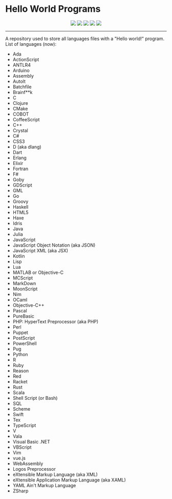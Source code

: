 # Hello World Programs
<div align="center">
  <img src="https://img.shields.io/github/issues/Witherbear/AllHelloWorld?style=for-the-badge">
  <img src="https://img.shields.io/github/license/Witherbear/AllHelloWorld?style=for-the-badge">
  <img src="https://img.shields.io/github/forks/Witherbear/AllHelloWorld?style=for-the-badge">
  <img src="https://img.shields.io/github/stars/Witherbear/AllHelloWorld?style=for-the-badge">
  <img src="https://img.shields.io/github/watchers/Witherbear/AllHelloWorld?style=for-the-badge">
 </div>
 
 ---
 A repository used to store all languages files with a "Hello world!" program. <br>
 List of languages (now):
 
 - Ada
 - ActionScript
 - ANTLR4
 - Arduino
 - Assembly
 - Autolt
 - Batchfile
 - Brainf**k
 - C
 - Clojure
 - CMake
 - COBOT
 - CoffeeScript
 - C++
 - Crystal
 - C#
 - CSS3
 - D (aka dlang)
 - Dart
 - Erlang
 - Elixir
 - Fortran
 - F#
 - Goby
 - GDScript
 - GML
 - Go
 - Groovy
 - Haskell
 - HTML5
 - Haxe
 - Idris
 - Java
 - Julia
 - JavaScript
 - JavaScript Object Notation (aka JSON)
 - JavaScript XML (aka JSX)
 - Kotlin
 - Lisp
 - Lua
 - MATLAB or Objective-C
 - MCScript
 - MarkDown
 - MoonScript
 - Nim
 - OCaml
 - Objective-C++
 - Pascal
 - PureBasic
 - PHP: HyperText Preprocessor (aka PHP)
 - Perl
 - Puppet
 - PostScript
 - PowerShell
 - Pug
 - Python
 - R
 - Ruby
 - Reason
 - Red
 - Racket
 - Rust
 - Scala
 - Shell Script (or Bash)
 - SQL
 - Scheme
 - Swift
 - Tex
 - TypeScript
 - V
 - Vala
 - Visual Basic .NET
 - VBScript
 - Vim
 - vue.js
 - WebAssembly
 - Logos Preprocessor
 - eXtensible Markup Language (aka XML)
 - eXtensible Application Markup Language (aka XAML)
 - YAML Ain't Markup Language
 - ZSharp
